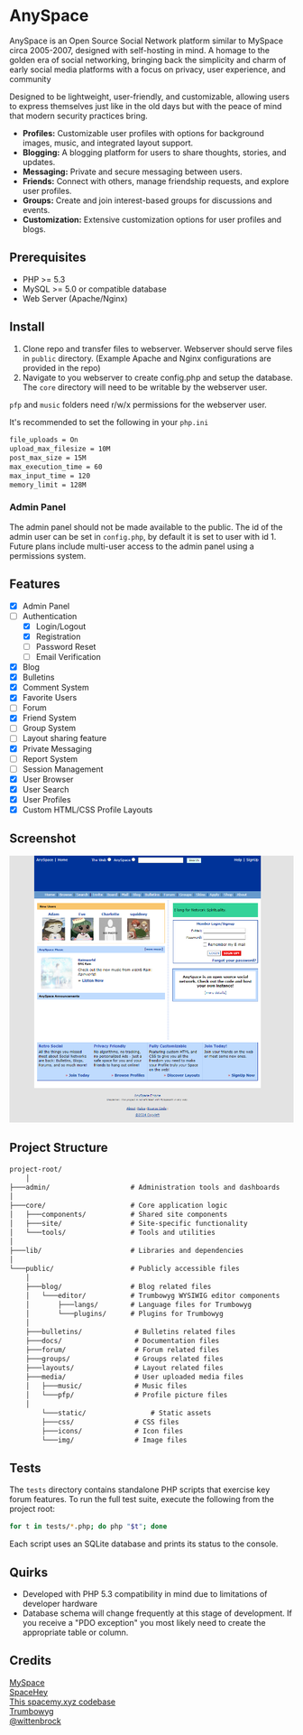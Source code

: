 # AnySpace 
AnySpace is an Open Source Social Network platform similar to MySpace circa 2005-2007, designed with self-hosting in mind. A homage to the golden era of social networking, bringing back the simplicity and charm of early social media platforms with a focus on privacy, user experience, and community 

Designed to be lightweight, user-friendly, and customizable, allowing users to express themselves just like in the old days but with the peace of mind that modern security practices bring.

- **Profiles:** Customizable user profiles with options for background images, music, and integrated layout support.
- **Blogging:** A blogging platform for users to share thoughts, stories, and updates.
- **Messaging:** Private and secure messaging between users.
- **Friends:** Connect with others, manage friendship requests, and explore user profiles.
- **Groups:** Create and join interest-based groups for discussions and events.
- **Customization:** Extensive customization options for user profiles and blogs.

## Prerequisites
- PHP >= 5.3
- MySQL >= 5.0 or compatible database
- Web Server (Apache/Nginx)

## Install

1. Clone repo and transfer files to webserver. Webserver should serve files in `public` directory. (Example Apache and Nginx configurations are provided in the repo)
2. Navigate to you webserver to create config.php and setup the database. The `core` directory will need to be writable by the webserver user.

`pfp` and `music` folders need r/w/x permissions for the webserver user. 

It's recommended to set the following in your `php.ini`

```
file_uploads = On
upload_max_filesize = 10M
post_max_size = 15M
max_execution_time = 60
max_input_time = 120
memory_limit = 128M
```

### Admin Panel
The admin panel should not be made available to the public. The id of the admin user can be set in `config.php`, by
default it is set to user with id 1. Future plans include multi-user access to the admin panel using a permissions
system.  

## Features

- [x] Admin Panel 
- [ ] Authentication
  - [x] Login/Logout
  - [x] Registration
  - [ ] Password Reset
  - [ ] Email Verification
- [x] Blog
- [x] Bulletins
- [x] Comment System
- [x] Favorite Users
- [ ] Forum
- [x] Friend System
- [ ] Group System
- [ ] Layout sharing feature
- [x] Private Messaging
- [ ] Report System
- [ ] Session Management
- [x] User Browser
- [x] User Search
- [x] User Profiles
- [x] Custom HTML/CSS Profile Layouts

## Screenshot

![screenshot](public/docs/screenshot.png)

## Project Structure

```
project-root/
    │
├───admin/                    # Administration tools and dashboards
│
├───core/                     # Core application logic
│   ├───components/           # Shared site components
│   ├───site/                 # Site-specific functionality
│   └───tools/                # Tools and utilities
│
├───lib/                      # Libraries and dependencies
│
└───public/                   # Publicly accessible files
    │
    ├───blog/                 # Blog related files
    │   └───editor/           # Trumbowyg WYSIWIG editor components
    │       ├───langs/        # Language files for Trumbowyg
    │       └───plugins/      # Plugins for Trumbowyg 
    │
    ├───bulletins/             # Bulletins related files
    ├───docs/                  # Documentation files
    ├───forum/                 # Forum related files
    ├───groups/                # Groups related files
    ├───layouts/               # Layout related files
    ├───media/                 # User uploaded media files
    │   ├───music/             # Music files
    │   └───pfp/               # Profile picture files
    │
        └───static/                # Static assets
        ├───css/               # CSS files
        ├───icons/             # Icon files
        └───img/               # Image files

```

## Tests

The `tests` directory contains standalone PHP scripts that exercise key forum
features. To run the full test suite, execute the following from the project
root:

```bash
for t in tests/*.php; do php "$t"; done
```

Each script uses an SQLite database and prints its status to the console.

## Quirks
- Developed with PHP 5.3 compatibility in mind due to limitations of developer hardware
- Database schema will change frequently at this stage of development. If you receive a "PDO exception" you most likely need to create the appropriate  table or column.

## Credits

[MySpace](myspace.com) <br>
[SpaceHey](spacehey.com) <br>
[This spacemy.xyz codebase](https://github.com/Ahe4d/spacemy.xyz) <br>
[Trumbowyg](https://github.com/Alex-D/Trumbowyg)<br>
[@wittenbrock](https://github.com/wittenbrock/toms-myspace-page) 